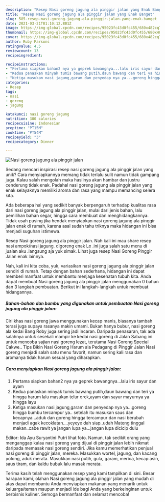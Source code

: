 ```yaml
---
description: "Resep Nasi goreng jagung ala pinggir jalan yang Enak Banget"
title: "Resep Nasi goreng jagung ala pinggir jalan yang Enak Banget"
slug: 585-resep-nasi-goreng-jagung-ala-pinggir-jalan-yang-enak-banget
date: 2021-03-21T01:10:12.801Z
image: https://img-global.cpcdn.com/recipes/95023fc43d0fc455/680x482cq70/nasi-goreng-jagung-ala-pinggir-jalan-foto-resep-utama.jpg
thumbnail: https://img-global.cpcdn.com/recipes/95023fc43d0fc455/680x482cq70/nasi-goreng-jagung-ala-pinggir-jalan-foto-resep-utama.jpg
cover: https://img-global.cpcdn.com/recipes/95023fc43d0fc455/680x482cq70/nasi-goreng-jagung-ala-pinggir-jalan-foto-resep-utama.jpg
author: Ruby Parsons
ratingvalue: 4.5
reviewcount: 13
recipeingredient:

recipeinstructions:
- "Pertama siapkan bahan2 nya ya geprek bawangnya...lalu iris sayur dan ayam"
- "Kedua panaskan minyak tumis bawang putih,daun bawang dan teri ya hingga harum lalu masukan telur orek,ayam dan sayur mayurnya ya hingga layu"
- "Ketiga masukan nasi jagung,garam dan penyedap nya ya...goreng hingga bumbu tercampur ya.. setelah itu masukan saus dan kecapnya...aduk dan goreng hingga tercampur dan nasi berubah menjadi agak kecoklatan....yeyeye dah siap..udah Mateng tinggal makan..cabe rawit ya jangan lupa ya...jangan lupa dicicip dulu"
categories:
- Resep
tags:
- nasi
- goreng
- jagung

katakunci: nasi goreng jagung 
nutrition: 300 calories
recipecuisine: Indonesian
preptime: "PT15M"
cooktime: "PT54M"
recipeyield: "3"
recipecategory: Dinner

---
```



![Nasi goreng jagung ala pinggir jalan](https://img-global.cpcdn.com/recipes/95023fc43d0fc455/680x482cq70/nasi-goreng-jagung-ala-pinggir-jalan-foto-resep-utama.jpg)

Sedang mencari inspirasi resep nasi goreng jagung ala pinggir jalan yang unik? Cara menyiapkannya memang tidak terlalu sulit namun tidak gampang juga. Kalau salah mengolah maka hasilnya akan hambar dan justru cenderung tidak enak. Padahal nasi goreng jagung ala pinggir jalan yang enak selayaknya memiliki aroma dan rasa yang mampu memancing selera kita.

Ada beberapa hal yang sedikit banyak berpengaruh terhadap kualitas rasa dari nasi goreng jagung ala pinggir jalan, mulai dari jenis bahan, lalu pemilihan bahan segar, hingga cara membuat dan menghidangkannya. Tidak usah pusing jika hendak menyiapkan nasi goreng jagung ala pinggir jalan enak di rumah, karena asal sudah tahu triknya maka hidangan ini bisa menjadi suguhan istimewa.

Resep Nasi goreng jagung ala pinggir jalan. Nah kali ini mau share resep nasi ampok/nasi jagung. digoreng enak Lo .ini juga salah satu menu di jualan aku .langsung aja yuk simak. Lihat juga resep Nasi Goreng Pinggir Jalan enak lainnya.


Nah, kali ini kita coba, yuk, variasikan nasi goreng jagung ala pinggir jalan sendiri di rumah. Tetap dengan bahan sederhana, hidangan ini dapat memberi manfaat untuk membantu menjaga kesehatan tubuh kita. Anda dapat membuat Nasi goreng jagung ala pinggir jalan menggunakan 0 bahan dan 3 langkah pembuatan. Berikut ini langkah-langkah untuk membuat hidangannya.

<!--inarticleads1-->

##### Bahan-bahan dan bumbu yang digunakan untuk pembuatan Nasi goreng jagung ala pinggir jalan:



Ciri khas nasi goreng jawa menggunakan kecap manis, biasanya tambah terasi juga supaya rasanya makin umami. Bukan hanya bubur, nasi goreng ala kedai Bang Roby juga sering jadi incaran. Daripada penasaran, tak ada salahnya untuk sesekali mampir ke kedai nasi goreng di Jalan Sabang ini untuk mencoba sajian nasi goreng lezat, terutama Nasi Goreng Special Cakwe.. Tips Bikin Nasi Goreng Harum ala Pedagang di Pinggir Jalan Nasi goreng menjadi salah satu menu favorit, namun sering kali rasa dan aromanya tidak harum sesuai yang diharapkan. 

<!--inarticleads2-->

##### Cara menyiapkan Nasi goreng jagung ala pinggir jalan:

1. Pertama siapkan bahan2 nya ya geprek bawangnya...lalu iris sayur dan ayam
1. Kedua panaskan minyak tumis bawang putih,daun bawang dan teri ya hingga harum lalu masukan telur orek,ayam dan sayur mayurnya ya hingga layu
1. Ketiga masukan nasi jagung,garam dan penyedap nya ya...goreng hingga bumbu tercampur ya.. setelah itu masukan saus dan kecapnya...aduk dan goreng hingga tercampur dan nasi berubah menjadi agak kecoklatan....yeyeye dah siap..udah Mateng tinggal makan..cabe rawit ya jangan lupa ya...jangan lupa dicicip dulu


Editor: Ida Ayu Suryantini Putri lihat foto. Namun, tak sedikit orang yang menganggap kalau nasi goreng yang dijual di pinggir jalan lebih nikmat daripada memasak nasi goreng sendiri. Jika kamu memerhatikan penjual nasi goreng di pinggir jalan, mereka. Masukkan wortel, jagung, dan kacang polong, aduk merata. Masukkan nasi putih, gula, garam, merica, kecap asin, saus tiram, dan kaldu bubuk lalu masak merata. 

Terima kasih telah menggunakan resep yang kami tampilkan di sini. Besar harapan kami, olahan Nasi goreng jagung ala pinggir jalan yang mudah di atas dapat membantu Anda menyiapkan makanan yang menarik untuk keluarga/teman maupun menjadi ide bagi Anda yang berkeinginan untuk berbisnis kuliner. Semoga bermanfaat dan selamat mencoba!
